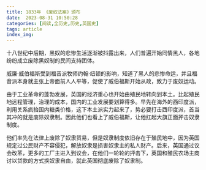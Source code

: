 ```yaml
---
title: 1833年 《废奴法案》颁布
date:  2023-08-31 10:50:28
categories: [阅读,全历史,历史,英国史]
tags: article
index_img: 
---
```


十八世纪中后期，黑奴的悲惨生活逐渐被抖露出来，人们普遍开始同情黑人，各地纷纷成立废除黑奴制的民间支持团体。

威廉·威伯福斯受到福音派牧师约翰·纽顿的影响，知道了黑人的悲惨命运，并且福音派本身就主张上帝面前人人平等，促使了威伯福斯开始从政，致力于废奴运动。

由于工业革命的蓬勃发展，英国的经济重心也开始由殖民地转向到本土。比起殖民地远程管理，治理的成本，国内的工业发展要划算得多。早先在海外的西印度派，利用关系疯抬国内糖类价格，这下本土派实力起来了，势必要打击西印度派，首当其冲的就是废除奴隶制。因此他们也看上了威伯福斯，让他扛起大旗正面抨击奴隶制度。

他们率先在法律上废除了奴隶贸易，但是奴隶制度依旧存在于殖民地中，因为英国规定过公民财产不容侵犯，解放奴隶是损害奴隶主的私人财产。后来，英国通过议会改革，更多的工厂主进入到议会，在他们一轮轮的抨击下，英国和殖民农场主商讨以贷款的方式换奴隶自由，就此英国彻底废除了奴隶制。